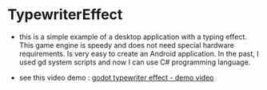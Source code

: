 # TypewriterEffect

 - this is a simple example of a desktop application with a typing effect. This game engine is speedy and does not need special hardware requirements. Is very easy to create an Android application. In the past, I used gd system scripts and now I can use C# programming language.

 - see this video demo : 
[godot typewriter effect - demo video](https://www.youtube.com/watch?v=WR-gQeNPdo8)
